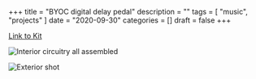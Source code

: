 +++
title = "BYOC digital delay pedal"
description = ""
tags = [
    "music",
    "projects"
]
date = "2020-09-30"
categories = []
draft = false
+++

[Link to Kit](https://buildyourownclone.com/products/classicdelay)

![Interior circuitry all assembled](/img/delaypedal/interior.JPG)

![Exterior shot](/img/delaypedal/exterior.JPG)
